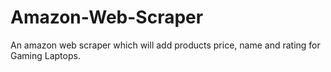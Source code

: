 # Amazon-Web-Scraper
An amazon web scraper which will add products price, name and rating for Gaming Laptops.
